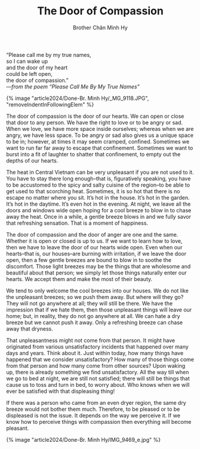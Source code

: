 ﻿---
title: The Door of Compassion
author: Brother Chân Minh Hy
---

<!-- <p class="pull-quote" style="font-size: 150%; font-weight: 500;">Please call me by my true names,<br/>
so I can wake up<br/>
and the door of my heart<br/>
could be left open,<br/>
the door of compassion.<br/><cite>From Thay’s poem <i>“Please Call Me By My True Names”</i></cite></p> -->

<div class="verse"><p>“Please call me by my true names,<br/>
so I can wake up<br/>
and the door of my heart<br/>
could be left open,<br/>
the door of compassion.”<br/><cite>—from the poem “Please Call Me By My True Names”</cite></p></div>

<!-- *(to read when feeling sad)* -->

{% image "article2024/Done-Br. Minh Hy/_MG_9118.JPG", "removeIndentInFollowingElem" %}

The door of compassion is the door of our hearts. We can open or close that door to any person. We have the right to love or to be angry or sad. When we love, we have more space inside ourselves; whereas when we are angry, we have less space. To be angry or sad also gives us a unique space to be in; however, at times it may seem cramped, confined. Sometimes we want to run far far away to escape that confinement. Sometimes we want to burst into a fit of laughter to shatter that confinement, to empty out the depths of our hearts.

The heat in Central Vietnam can be very unpleasant if you are not used to it. You have to stay there long enough–that is, figuratively speaking, you have to be accustomed to the spicy and salty cuisine of the region–to be able to get used to that scorching heat. Sometimes, it is so hot that there is no escape no matter where you sit. It’s hot in the house. It’s hot in the garden. It’s hot in the daytime. It’s even hot in the evening. At night, we leave all the doors and windows wide open hoping for a cool breeze to blow in to chase away the heat. Once in a while, a gentle breeze blows in and we fully savor that refreshing sensation. That is a moment of happiness.

The door of compassion and the door of anger are one and the same. Whether it is open or closed is up to us. If we want to learn how to love, then we have to leave the door of our hearts wide open. Even when our hearts–that is, our houses–are burning with irritation, if we leave the door open, then a few gentle breezes are bound to blow in to soothe the discomfort. Those light breezes may be the things that are wholesome and beautiful about that person; we simply let those things naturally enter our hearts. We accept them and make the most of their beauty.

We tend to only welcome the cool breezes into our houses. We do not like the unpleasant breezes; so we push them away. But where will they go? They will not go anywhere at all; they will still be there. We have the impression that if we hate them, then those unpleasant things will leave our home; but, in reality, they do not go anywhere at all. We can hate a dry breeze but we cannot push it away. Only a refreshing breeze can chase away that dryness. 

That unpleasantness might not come from that person. It might have originated from various unsatisfactory incidents that happened over many days and years. Think about it. Just within today, how many things have happened that we consider unsatisfactory? How many of those things come from that person and how many come from other sources? Upon waking up, there is already something we find unsatisfactory. All the way till when we go to bed at night, we are still not satisfied; there will still be things that cause us to toss and turn in bed, to worry about. Who knows when we will ever be satisfied with that displeasing thing!

If there was a person who came from an even dryer region, the same dry breeze would not bother them much. Therefore, to be pleased or to be displeased is not the issue. It depends on the way we perceive it. If we know how to perceive things with compassion then everything will become pleasant.

<div class="article-end"></div>

<div class="page-break"></div>

{% image "article2024/Done-Br. Minh Hy/IMG_9469_e.jpg" %}


